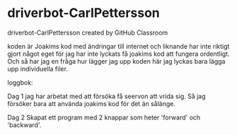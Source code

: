 # driverbot-CarlPettersson
driverbot-CarlPettersson created by GitHub Classroom

koden är Joakims kod med ändringar till internet och liknande har inte riktigt gjort något eget för jag har inte lyckats få joakims kod att fungera ordentligt. Och så har jag en fråga hur lägger jag upp koden här jag lyckas bara lägga upp individuella filer.



loggbok:

  Dag 1
  jag har arbetat med att försöka få seervon att vrida sig. Så jag försöker bara att använda joakims kod för det än sålänge. 
  
  Dag 2
  Skapat ett program med 2 knappar som heter 'forward' och 'backward'.
  
  
  
